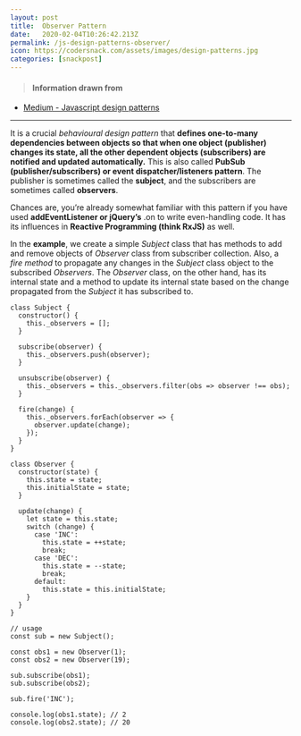 ```yaml
---
layout: post
title:  Observer Pattern
date:   2020-02-04T10:26:42.213Z
permalink: /js-design-patterns-observer/
icon: https://codersnack.com/assets/images/design-patterns.jpg
categories: [snackpost]
---
```


> #### Information drawn from

- [Medium - Javascript design patterns](https://medium.com/better-programming/javascript-design-patterns-25f0faaaa15)

-------------

It is a crucial *behavioural design pattern* that **defines one-to-many dependencies between objects so that when one object (publisher) changes its state, all the other dependent objects (subscribers) are notified and updated automatically.** This is also called **PubSub (publisher/subscribers) or event dispatcher/listeners pattern**. The publisher is sometimes called the **subject**, and the subscribers are sometimes called **observers**.

Chances are, you’re already somewhat familiar with this pattern if you have used **addEventListener or jQuery’s** .on to write even-handling code. It has its influences in **Reactive Programming (think RxJS)** as well.

In the **example**, we create a simple *Subject* class that has methods to add and remove objects of *Observer* class from subscriber collection. Also, a *fire method* to propagate any changes in the *Subject* class object to the subscribed *Observers*. The *Observer* class, on the other hand, has its internal state and a method to update its internal state based on the change propagated from the *Subject* it has subscribed to.
```
class Subject {
  constructor() {
    this._observers = [];
  }

  subscribe(observer) {
    this._observers.push(observer);
  }

  unsubscribe(observer) {
    this._observers = this._observers.filter(obs => observer !== obs);
  }

  fire(change) {
    this._observers.forEach(observer => {
      observer.update(change);
    });
  }
}

class Observer {
  constructor(state) {
    this.state = state;
    this.initialState = state;
  }

  update(change) {
    let state = this.state;
    switch (change) {
      case 'INC':
        this.state = ++state;
        break;
      case 'DEC':
        this.state = --state;
        break;
      default:
        this.state = this.initialState;
    }
  }
}

// usage
const sub = new Subject();

const obs1 = new Observer(1);
const obs2 = new Observer(19);

sub.subscribe(obs1);
sub.subscribe(obs2);

sub.fire('INC');

console.log(obs1.state); // 2
console.log(obs2.state); // 20

```